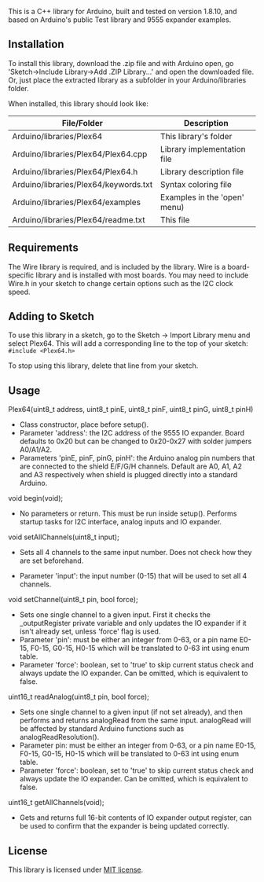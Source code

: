 
This is a C++ library for Arduino, built and tested on version 1.8.10, and based on Arduino's public Test library and 9555 expander examples.

Installation
------

To install this library, download the .zip file and with Arduino open, go 'Sketch->Include Library->Add .ZIP Library...' and open the downloaded file. Or, just place the extracted library as a subfolder in your Arduino/libraries folder.

When installed, this library should look like:

|File/Folder|Description|
|---|---|
|Arduino/libraries/Plex64|This library's folder|
|Arduino/libraries/Plex64/Plex64.cpp|Library implementation file|
|Arduino/libraries/Plex64/Plex64.h|Library description file|
|Arduino/libraries/Plex64/keywords.txt|Syntax coloring file|
|Arduino/libraries/Plex64/examples|Examples in the 'open' menu)|
|Arduino/libraries/Plex64/readme.txt|This file|

Requirements
--------
The Wire library is required, and is included by the library. Wire is a board-specific library and is installed with most boards. You may need to include Wire.h in your sketch to change certain options such as the I2C clock speed.

Adding to Sketch
--------
To use this library in a sketch, go to the Sketch -> Import Library menu and select Plex64.  This will add a corresponding line to the top of your sketch:
`#include <Plex64.h>`

To stop using this library, delete that line from your sketch.

Usage
--------

Plex64(uint8_t address, uint8_t pinE, uint8_t pinF, uint8_t pinG, uint8_t pinH)

- Class constructor, place before setup().
- Parameter 'address': the I2C address of the 9555 IO expander. Board defaults to 0x20 but can be changed to 0x20-0x27 with solder jumpers A0/A1/A2.
- Parameters 'pinE, pinF, pinG, pinH': the Arduino analog pin numbers that are connected to the shield E/F/G/H channels. Default are A0, A1, A2 and A3 respectively when shield is plugged directly into a standard Arduino.

void begin(void);

- No parameters or return. This must be run inside setup(). Performs startup tasks for I2C interface, analog inputs and IO expander.

void setAllChannels(uint8_t input);

- Sets all 4 channels to the same input number. Does not check how they are set beforehand.

- Parameter 'input': the input number (0-15) that will be used to set all 4 channels.

void setChannel(uint8_t pin, bool force);

   - Sets one single channel to a given input. First it checks the \_outputRegister private variable and only updates the IO expander if it isn't already set, unless 'force' flag is used.
- Parameter 'pin': must be either an integer from 0-63, or a pin name E0-15, F0-15, G0-15, H0-15 which will be translated to 0-63 int using enum table.
- Parameter 'force': boolean, set to 'true' to skip current status check and always update the IO expander. Can be omitted, which is equivalent to false.

uint16_t readAnalog(uint8_t pin, bool force);

   -    Sets one single channel to a given input (if not set already), and then performs and returns analogRead from the same input. analogRead will be affected by standard Arduino functions such as analogReadResolution().
- Parameter pin: must be either an integer from 0-63, or a pin name E0-15, F0-15, G0-15, H0-15 which will be translated to 0-63 int using enum table.
- Parameter 'force': boolean, set to 'true' to skip current status check and always update the IO expander. Can be omitted, which is equivalent to false.

uint16_t getAllChannels(void);

- Gets and returns full 16-bit contents of IO expander output register, can be used to confirm that the expander is being updated correctly.

License
---------
This library is licensed under [MIT license](https://opensource.org/licenses/MIT).